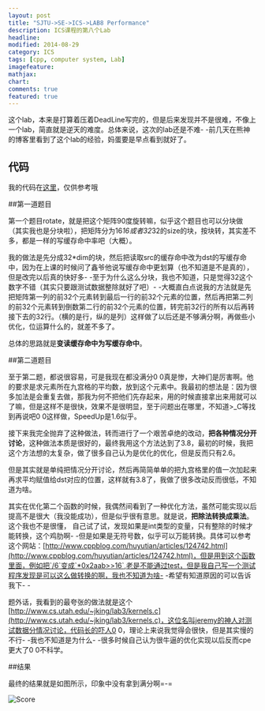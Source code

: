 ```yaml
---
layout: post
title: "SJTU->SE->ICS->LAB8 Performance"
description: ICS课程的第八个Lab
headline: 
modified: 2014-08-29
category: ICS
tags: [cpp, computer system, Lab]
imagefeature: 
mathjax: 
chart: 
comments: true
featured: true
---
```


这个lab，本来是打算着压着DeadLine写完的，但是后来发现并不是很难，不像上一个lab，简直就是逆天的难度。总体来说，这次的lab还是不难- -前几天在熊神的博客里看到了这个lab的经验，妈蛋要是早点看到就好了。

## 代码

我的代码在[这里](https://github.com/gaocegege/ICS-Labs/tree/master/lab8)，仅供参考哦

##第一道题目

第一个题目rotate，就是把这个矩阵90度旋转嘛，似乎这个题目也可以分块做（其实我也是分块啦），把矩阵分为16*16或者32*32的size的块，按块转，其实差不多，都是一样的写缓存命中率吧（大概）。

我的做法是先分成32*dim的块，然后把读取src的缓存命中改为dst的写缓存命中，因为在上课的时候问了鑫爷他说写缓存命中更划算（也不知道是不是真的），但是改完以后真的快好多- -至于为什么这么分块，我也不知道，只是觉得32这个数字不错（其实只要跟测试数据整除就好了吧）- -大概直白点说我的方法就是先把矩阵第一列的前32个元素转到最后一行的前32个元素的位置，然后再把第二列的前32个元素转到倒数第二行的前32个元素的位置，转完前32行的所有以后再转接下去的32行。（横的是行，纵的是列）这样做了以后还是不够满分啊，再做些小优化，位运算什么的，就差不多了。

总体的思路就是**变读缓存命中为写缓存命中**。

##第二道题目

至于第二题，都说很容易，可是我现在都没满分0 0真是惨，大神们是厉害啊。他的要求是求元素所在九宫格的平均数，放到这个元素中。我最初的想法是：因为很多加法是会重复去做，那我为何不把他们先存起来，用的时候直接拿出来用就可以了嘛，但是这样不是很快，效果不是很明显，至于问题出在哪里，不知道>_C等找到再说吧0 0这样做，SpeedUp是1.6似乎。

接下来我完全抛弃了这种做法，转而进行了一个艰苦卓绝的改动，**把各种情况分开讨论**，这种做法本质是很好的，最终我用这个方法达到了3.8，最初的时候，我把这个方法想的太复杂，做了很多自己认为是优化的优化，但是反而只有2.6。

但是其实就是单纯把情况分开讨论，然后再简简单单的把九宫格里的值一次加起来再求平均赋值给dst对应的位置，这样就有3.8了，我做了很多改动反而很低，不知道为啥。

其实在优化第二个函数的时候，我偶然间看到了一种优化方法，虽然可能实现以后提高不是很大（我没能成功），但是似乎很有意思。就是说，**把除法转换成乘法**。这个我也不是很懂， 自己试了试，发现如果是int类型的变量，只有整除的时候才能转换，这个鸡肋啊- -但是如果是无符号数，似乎可以万能转换。具体可以参考这个网站：[http://www.cppblog.com/huyutian/articles/124742.html](http://www.cppblog.com/huyutian/articles/124742.html)，但是用到这个函数里面，例如把`/6`变成`*0x2aab>>16`,老是不能通过test，但是我自己写一个测试程序发现是可以这么做转换的啊，我也不知道为啥- -希望有知道原因的可以告诉我下- -

题外话，我看到的最夸张的做法就是这个[http://www.cs.utah.edu/~jking/lab3/kernels.c](http://www.cs.utah.edu/~jking/lab3/kernels.c)，这位名叫jeremy的神人对测试数据分情况讨论，代码长的吓人0 0，理论上来说我觉得会很快，但是其实慢的不行- -我也不知道是为什么- -很多时候自己认为很牛逼的优化实现以后反而cpe更大了0 0不科学。

##结果

最终的结果就是如图所示，印象中没有拿到满分啊=-=

![Score](http://gaocegege.github.io/Blog/images/lab8/score.jpg)

